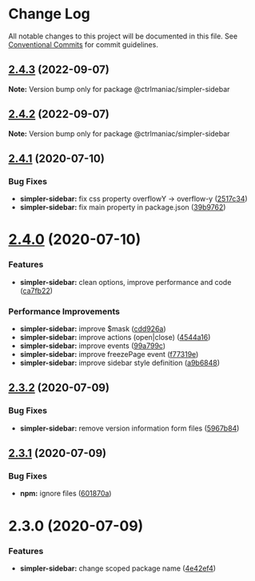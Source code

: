 # Change Log

All notable changes to this project will be documented in this file.
See [Conventional Commits](https://conventionalcommits.org) for commit guidelines.

## [2.4.3](https://github.com/ctrlmaniac/sidebar/compare/@ctrlmaniac/simpler-sidebar@2.4.1...@ctrlmaniac/simpler-sidebar@2.4.3) (2022-09-07)

**Note:** Version bump only for package @ctrlmaniac/simpler-sidebar





## [2.4.2](https://github.com/ctrlmaniac/sidebar/compare/@ctrlmaniac/simpler-sidebar@2.4.1...@ctrlmaniac/simpler-sidebar@2.4.2) (2022-09-07)

**Note:** Version bump only for package @ctrlmaniac/simpler-sidebar





## [2.4.1](https://github.com/ctrlmaniac/sidebar/compare/@ctrlmaniac/simpler-sidebar@2.4.0...@ctrlmaniac/simpler-sidebar@2.4.1) (2020-07-10)

### Bug Fixes

- **simpler-sidebar:** fix css property overflowY -> overflow-y ([2517c34](https://github.com/ctrlmaniac/sidebar/commit/2517c3411f77bf3cb6911f510d8d3379a41ba202))
- **simpler-sidebar:** fix main property in package.json ([39b9762](https://github.com/ctrlmaniac/sidebar/commit/39b976251210010731842bcbe6fc0713c4d252fb))

# [2.4.0](https://github.com/ctrlmaniac/sidebar/compare/@ctrlmaniac/simpler-sidebar@2.3.2...@ctrlmaniac/simpler-sidebar@2.4.0) (2020-07-10)

### Features

- **simpler-sidebar:** clean options, improve performance and code ([ca7fb22](https://github.com/ctrlmaniac/sidebar/commit/ca7fb22976bdc545ca57c8755b56d16cc18aec4e))

### Performance Improvements

- **simpler-sidebar:** improve \$mask ([cdd926a](https://github.com/ctrlmaniac/sidebar/commit/cdd926a534f19b1d2f71cd3f64f2284b93eed76b))
- **simpler-sidebar:** improve actions (open|close) ([4544a16](https://github.com/ctrlmaniac/sidebar/commit/4544a162f2228264dda6df703e31a782bb99d043))
- **simpler-sidebar:** improve events ([99a799c](https://github.com/ctrlmaniac/sidebar/commit/99a799ca118f4f858f5d65c44e6345d4f737b4a3))
- **simpler-sidebar:** improve freezePage event ([f77319e](https://github.com/ctrlmaniac/sidebar/commit/f77319e386be201af70491143cc9afa72aff9e98))
- **simpler-sidebar:** improve sidebar style definition ([a9b6848](https://github.com/ctrlmaniac/sidebar/commit/a9b6848f1bbf6637ac6c5eca9a1a35e8cd3aea22))

## [2.3.2](https://github.com/ctrlmaniac/sidebar/compare/@ctrlmaniac/simpler-sidebar@2.3.1...@ctrlmaniac/simpler-sidebar@2.3.2) (2020-07-09)

### Bug Fixes

- **simpler-sidebar:** remove version information form files ([5967b84](https://github.com/ctrlmaniac/sidebar/commit/5967b84608a7cb97a970b5bb2aaf20b3ab1cd560))

## [2.3.1](https://github.com/ctrlmaniac/sidebar/compare/@ctrlmaniac/simpler-sidebar@2.3.0...@ctrlmaniac/simpler-sidebar@2.3.1) (2020-07-09)

### Bug Fixes

- **npm:** ignore files ([601870a](https://github.com/ctrlmaniac/sidebar/commit/601870afbf8870ccf1f3fe333dc3f79df6b4313c))

# 2.3.0 (2020-07-09)

### Features

- **simpler-sidebar:** change scoped package name ([4e42ef4](https://github.com/ctrlmaniac/sidebar/commit/4e42ef493942bcafca03dfc7b8f3c511a33da2ed))
